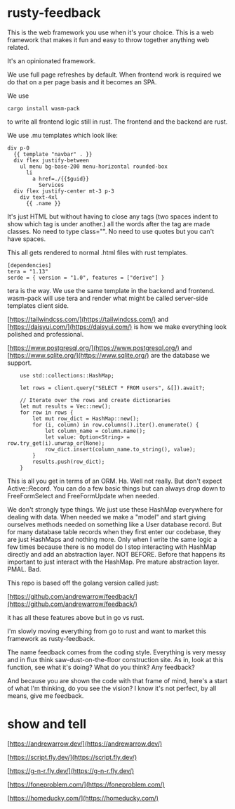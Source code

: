 # rusty-feedback

This is the web framework you use when it's your choice. This is a
web framework that makes it fun and easy to throw together anything
web related.

It's an opinionated framework.

We use full page refreshes by default. When frontend work is required we do that on a per page basis and it becomes an SPA.

We use 

```
cargo install wasm-pack
```

to write all frontend logic still in rust. The frontend and the backend are rust.

We use .mu templates which look like:

```
div p-0 
  {{ template "navbar" . }}
  div flex justify-between
    ul menu bg-base-200 menu-horizontal rounded-box
      li
        a href=./{{$guid}}
          Services
  div flex justify-center mt-3 p-3
    div text-4xl
      {{ .name }}
```

It's just HTML but without having to close any tags (two spaces indent to show which tag is under another.) all the words after the tag are made classes. No need to type class="".
No need to use quotes but you can't have spaces.

This all gets rendered to normal .html files with rust templates.

```
[dependencies]
tera = "1.13"
serde = { version = "1.0", features = ["derive"] }
```

tera is the way. We use the same template in the backend and frontend. wasm-pack will use tera and render what might be called server-side templates client side.


[https://tailwindcss.com/](https://tailwindcss.com/) and [https://daisyui.com/](https://daisyui.com/) is how we make everything look polished and professional.

[https://www.postgresql.org/](https://www.postgresql.org/) and [https://www.sqlite.org/](https://www.sqlite.org/) are the database we support.


```
    use std::collections::HashMap;

    let rows = client.query("SELECT * FROM users", &[]).await?;

    // Iterate over the rows and create dictionaries
    let mut results = Vec::new();
    for row in rows {
        let mut row_dict = HashMap::new();
        for (i, column) in row.columns().iter().enumerate() {
            let column_name = column.name();
            let value: Option<String> = row.try_get(i).unwrap_or(None);
            row_dict.insert(column_name.to_string(), value);
        }
        results.push(row_dict);
    }
```

This is all you get in terms of an ORM. Ha. Well not really. But don't expect
Active::Record. You can do a few basic things but can always drop down to 
FreeFormSelect and FreeFormUpdate when needed.

We don't strongly type things. We just use these HashMap everywhere for dealing
with data. When needed we make a "model" and start giving ourselves methods needed on something like a User database record. But for many database table records when they first enter our codebase, they are just HashMaps and nothing more. Only when I write the same logic a few times because there is no model do I stop interacting with HashMap directly and add an abstraction layer. NOT BEFORE. Before that happens its important to just
interact with the HashMap. Pre mature abstraction layer. PMAL. Bad.

This repo is based off the golang version called just:

[https://github.com/andrewarrow/feedback/](https://github.com/andrewarrow/feedback/)

it has all these features above but in go vs rust.

I'm slowly moving everything from go to rust and want to market this framework as rusty-feedback.

The name feedback comes from the coding style. Everything is very messy and in flux think saw-dust-on-the-floor construction site. As in, look at this function, see what it's doing? What do you think? Any feedback?

And because you are shown the code with that frame of mind, here's a start of what I'm thinking, do you see the vision? I know it's not perfect, by all means, give me feedback. 
# show and tell

[https://andrewarrow.dev/](https://andrewarrow.dev/)

[https://script.fly.dev/](https://script.fly.dev/)

[https://g-n-r.fly.dev/](https://g-n-r.fly.dev/)

[https://foneproblem.com/](https://foneproblem.com/)

[https://homeducky.com/](https://homeducky.com/)


